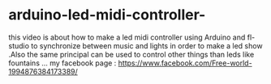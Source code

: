 # arduino-led-midi-controller-
this video is about how to make a led midi controller using Arduino and fl-studio to synchronize between music and lights in order to make a led show .Also the same principal can be used to control other things than leds like fountains ...
my facebook page : https://www.facebook.com/Free-world-1994876384173389/

